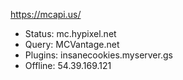 
https://mcapi.us/



- Status: mc.hypixel.net
- Query: MCVantage.net
- Plugins: insanecookies.myserver.gs 
- Offline: 54.39.169.121